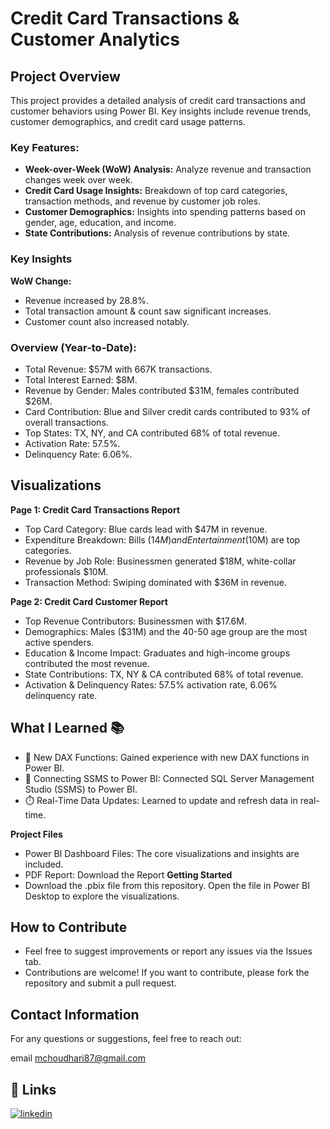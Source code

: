 # **Credit Card Transactions & Customer Analytics**
## **Project Overview**
This project provides a detailed analysis of credit card transactions and customer behaviors using Power BI. Key insights include revenue trends, customer demographics, and credit card usage patterns.

### **Key Features:**
- **Week-over-Week (WoW) Analysis:** Analyze revenue and transaction changes week over week.
- **Credit Card Usage Insights:** Breakdown of top card categories, transaction methods, and revenue by customer job roles.
- **Customer Demographics:** Insights into spending patterns based on gender, age, education, and income.
- **State Contributions:** Analysis of revenue contributions by state.
### **Key Insights**
 **WoW Change:**
- Revenue increased by 28.8%.
- Total transaction amount & count saw significant increases.
- Customer count also increased notably.
### **Overview (Year-to-Date):**
- Total Revenue: $57M with 667K transactions.
- Total Interest Earned: $8M.
- Revenue by Gender: Males contributed $31M, females contributed $26M.
- Card Contribution: Blue and Silver credit cards contributed to 93% of overall transactions.
- Top States: TX, NY, and CA contributed 68% of total revenue.
- Activation Rate: 57.5%.
- Delinquency Rate: 6.06%.
## **Visualizations**
 **Page 1: Credit Card Transactions Report**

- Top Card Category: Blue cards lead with $47M in revenue.
- Expenditure Breakdown: Bills ($14M) and Entertainment ($10M) are top categories.
- Revenue by Job Role: Businessmen generated $18M, white-collar professionals $10M.
- Transaction Method: Swiping dominated with $36M in revenue.

**Page 2: Credit Card Customer Report**
- Top Revenue Contributors: Businessmen with $17.6M.
- Demographics: Males ($31M) and the 40-50 age group are the most active spenders.
- Education & Income Impact: Graduates and high-income groups contributed the most revenue.
- State Contributions: TX, NY & CA contributed 68% of total revenue.
- Activation & Delinquency Rates: 57.5% activation rate, 6.06% delinquency rate.

## **What I Learned** 📚
- 🧮 New DAX Functions: Gained experience with new DAX functions in Power BI.
- 🔗 Connecting SSMS to Power BI: Connected SQL Server Management Studio (SSMS) to Power BI.
- ⏱️ Real-Time Data Updates: Learned to update and refresh data in real-time.

**Project Files**
- Power BI Dashboard Files: The core visualizations and insights are included.
- PDF Report: Download the Report
**Getting Started**
- Download the .pbix file from this repository.
Open the file in Power BI Desktop to explore the visualizations.

## How to Contribute
- Feel free to suggest improvements or report any issues via the Issues tab.
- Contributions are welcome! If you want to contribute, please fork the repository and submit a pull request.

## Contact Information

For any questions or suggestions, feel free to reach out:

 email mchoudhari87@gmail.com



## 🔗 Links

[![linkedin](https://img.shields.io/badge/linkedin-0A66C2?style=for-the-badge&logo=linkedin&logoColor=white)](https://www.linkedin.com/in/mayur-choudhari-5b1a58286/)



